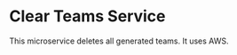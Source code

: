 Clear Teams Service
=======================================

This microservice deletes all generated teams.
It uses AWS.
